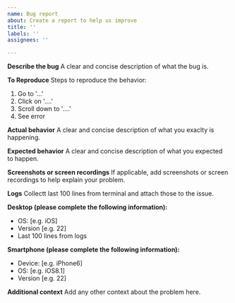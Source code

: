 ```yaml
---
name: Bug report
about: Create a report to help us improve
title: ''
labels: ''
assignees: ''

---
```


**Describe the bug**
A clear and concise description of what the bug is.

**To Reproduce**
Steps to reproduce the behavior:
1. Go to '...'
2. Click on '....'
3. Scroll down to '....'
4. See error

**Actual behavior**
A clear and concise description of what you exaclty is happening.

**Expected behavior**
A clear and concise description of what you expected to happen.

**Screenshots or screen recordings**
If applicable, add screenshots or screen recordings to help explain your problem.

**Logs**
Collectt last 100 lines from terminal and attach those to the issue.

**Desktop (please complete the following information):**
 - OS: [e.g. iOS]
 - Version [e.g. 22]
 - Last 100 lines from logs

**Smartphone (please complete the following information):**
 - Device: [e.g. iPhone6]
 - OS: [e.g. iOS8.1]
 - Version [e.g. 22]

**Additional context**
Add any other context about the problem here.
